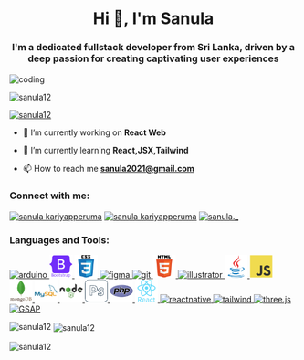 <h1 align="center">Hi 👋, I'm Sanula</h1>
<h3 align="center">I'm a dedicated fullstack developer from Sri Lanka, driven by a deep passion for creating captivating user experiences</h3>

<img align="center" width="1400" height="400" alt="coding" src="https://cdna.artstation.com/p/assets/images/images/028/102/058/original/pixel-jeff-matrix-s.gif?1593487263" />

<p align="left"> <img src="https://komarev.com/ghpvc/?username=sanula12&label=Profile%20views&color=0e75b6&style=flat" alt="sanula12" /> </p>

<p align="left"> <a href="https://github.com/ryo-ma/github-profile-trophy"><img src="https://github-profile-trophy.vercel.app/?username=sanula12" alt="sanula12" /></a> </p>

- 🔭 I’m currently working on **React Web**

- 🌱 I’m currently learning **React,JSX,Tailwind**

- 📫 How to reach me **sanula2021@gmail.com**

<h3 align="left">Connect with me:</h3>
<p align="left">
<a href="https://linkedin.com/in/sanula kariyapperuma" target="blank"><img align="center" src="https://raw.githubusercontent.com/rahuldkjain/github-profile-readme-generator/master/src/images/icons/Social/linked-in-alt.svg" alt="sanula kariyapperuma" height="30" width="40" /></a>
<a href="https://fb.com/sanula kariyapperuma" target="blank"><img align="center" src="https://raw.githubusercontent.com/rahuldkjain/github-profile-readme-generator/master/src/images/icons/Social/facebook.svg" alt="sanula kariyapperuma" height="30" width="40" /></a>
<a href="https://instagram.com/sanula._" target="blank"><img align="center" src="https://raw.githubusercontent.com/rahuldkjain/github-profile-readme-generator/master/src/images/icons/Social/instagram.svg" alt="sanula._" height="30" width="40" /></a>
</p>

<h3 align="left">Languages and Tools:</h3>
<p align="left"> <a href="https://www.arduino.cc/" target="_blank" rel="noreferrer"> <img src="https://cdn.worldvectorlogo.com/logos/arduino-1.svg" alt="arduino" width="40" height="40"/> </a> <a href="https://getbootstrap.com" target="_blank" rel="noreferrer"> <img src="https://raw.githubusercontent.com/devicons/devicon/master/icons/bootstrap/bootstrap-plain-wordmark.svg" alt="bootstrap" width="40" height="40"/> </a> <a href="https://www.w3schools.com/css/" target="_blank" rel="noreferrer"> <img src="https://raw.githubusercontent.com/devicons/devicon/master/icons/css3/css3-original-wordmark.svg" alt="css3" width="40" height="40"/> </a> <a href="https://www.figma.com/" target="_blank" rel="noreferrer"> <img src="https://www.vectorlogo.zone/logos/figma/figma-icon.svg" alt="figma" width="40" height="40"/> </a> <a href="https://git-scm.com/" target="_blank" rel="noreferrer"> <img src="https://www.vectorlogo.zone/logos/git-scm/git-scm-icon.svg" alt="git" width="40" height="40"/> </a> <a href="https://www.w3.org/html/" target="_blank" rel="noreferrer"> <img src="https://raw.githubusercontent.com/devicons/devicon/master/icons/html5/html5-original-wordmark.svg" alt="html5" width="40" height="40"/> </a> <a href="https://www.adobe.com/in/products/illustrator.html" target="_blank" rel="noreferrer"> <img src="https://www.vectorlogo.zone/logos/adobe_illustrator/adobe_illustrator-icon.svg" alt="illustrator" width="40" height="40"/> </a> <a href="https://www.java.com" target="_blank" rel="noreferrer"> <img src="https://raw.githubusercontent.com/devicons/devicon/master/icons/java/java-original.svg" alt="java" width="40" height="40"/> </a> <a href="https://developer.mozilla.org/en-US/docs/Web/JavaScript" target="_blank" rel="noreferrer"> <img src="https://raw.githubusercontent.com/devicons/devicon/master/icons/javascript/javascript-original.svg" alt="javascript" width="40" height="40"/> </a> <a href="https://www.mongodb.com/" target="_blank" rel="noreferrer"> <img src="https://raw.githubusercontent.com/devicons/devicon/master/icons/mongodb/mongodb-original-wordmark.svg" alt="mongodb" width="40" height="40"/> </a> <a href="https://www.mysql.com/" target="_blank" rel="noreferrer"> <img src="https://raw.githubusercontent.com/devicons/devicon/master/icons/mysql/mysql-original-wordmark.svg" alt="mysql" width="40" height="40"/> </a> <a href="https://nodejs.org" target="_blank" rel="noreferrer"> <img src="https://raw.githubusercontent.com/devicons/devicon/master/icons/nodejs/nodejs-original-wordmark.svg" alt="nodejs" width="40" height="40"/> </a> <a href="https://www.photoshop.com/en" target="_blank" rel="noreferrer"> <img src="https://raw.githubusercontent.com/devicons/devicon/master/icons/photoshop/photoshop-line.svg" alt="photoshop" width="40" height="40"/> </a> <a href="https://www.php.net" target="_blank" rel="noreferrer"> <img src="https://raw.githubusercontent.com/devicons/devicon/master/icons/php/php-original.svg" alt="php" width="40" height="40"/> </a> <a href="https://reactjs.org/" target="_blank" rel="noreferrer"> <img src="https://raw.githubusercontent.com/devicons/devicon/master/icons/react/react-original-wordmark.svg" alt="react" width="40" height="40"/> </a> <a href="https://reactnative.dev/" target="_blank" rel="noreferrer"> <img src="https://reactnative.dev/img/header_logo.svg" alt="reactnative" width="40" height="40"/> </a> <a href="https://tailwindcss.com/" target="_blank" rel="noreferrer"> <img src="https://www.vectorlogo.zone/logos/tailwindcss/tailwindcss-icon.svg" alt="tailwind" width="40" height="40"/> </a>  <a href="https://threejs.org/" target="_blank" rel="noreferrer">
    <img src="https://raw.githubusercontent.com/mrdoob/three.js/dev/files/icon.svg" alt="three.js" width="40" height="40"/> 
</a>
<a href="https://greensock.com/gsap/" target="_blank" rel="noreferrer">
    <img src="https://upload.wikimedia.org/wikipedia/commons/thumb/e/eb/Greensock_Logo.svg/1024px-Greensock_Logo.svg.png" alt="GSAP" width="40" height="40"/> 
</a>



 </p>

<p><img align="left" src="https://github-readme-stats.vercel.app/api/top-langs?username=sanula12&show_icons=true&locale=en&layout=compact" alt="sanula12" /></p>

<p>&nbsp;<img align="center" src="https://github-readme-stats.vercel.app/api?username=sanula12&show_icons=true&locale=en" alt="sanula12" /></p>

<p><img align="center" src="https://github-readme-streak-stats.herokuapp.com/?user=sanula12&" alt="sanula12" /></p>
